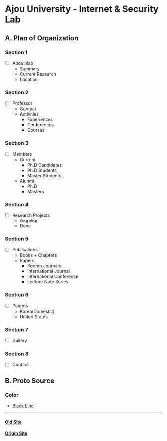 # Ajou University - Internet & Security Lab

## A. Plan of Organization

### Section 1

 - [ ] About ilab
    - Summary
    - Current Research
    - Location

### Section 2

 - [ ] Professor
    - Contact
    - Activities
        - Experiences
        - Conferences
        - Courses

### Section 3

 - [ ] Members
    - Current
        - Ph.D Candidates
        - Ph.D Students
        - Master Students
    - Alunmi
        - Ph.D
        - Masters
 
### Section 4

 - [ ] Research Projects
    - Ongoing
    - Done

### Section 5

 - [ ] Publications
    - Books + Chapters
    - Papers 
        - Korean Journals
        - International Journal
        - International Conference
        - Lecture Note Series
    
### Section 6

 - [ ] Patents
    - Korea(Domestic)
    - United States

### Section 7

 - [ ] Gallery

### Section 8

 - [ ] Contact


## B. Proto Source

### Color

 - [Black Line](https://color.adobe.com/ko/search?q=%EB%B8%94%EB%9E%99)

<hr>

#### [Old Site](http://security.ajou.ac.kr/security/research/research01.jsp)

#### [Origin Site](http://ict.ajou.ac.kr/ict2/rnd/rnd.jsp)